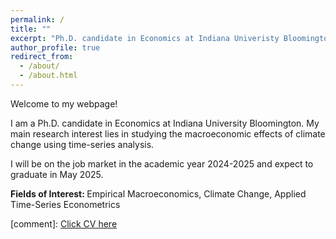 ```yaml
---
permalink: /
title: ""
excerpt: "Ph.D. candidate in Economics at Indiana Univeristy Bloomington"
author_profile: true
redirect_from: 
  - /about/
  - /about.html
---
```

Welcome to my webpage! 

I am a Ph.D. candidate in Economics at Indiana University Bloomington. My main research interest lies in studying the macroeconomic effects of climate change using time-series analysis. 

I will be on the job market in the academic year 2024-2025 and expect to graduate in May 2025.

<strong>Fields of Interest: </strong> Empirical Macroeconomics, Climate Change, Applied Time-Series Econometrics

[comment]: [Click CV here](/files/HSKim_CV.pdf)

